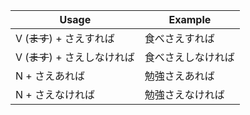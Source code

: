|Usage|Example|
|-|-|
|V (~~ます~~) + さえすれば|食べさえすれば|
|V (~~ます~~) + さえしなければ|食べさえしなければ|
|N + さえあれば|勉強さえあれば|
|N + さえなければ|勉強さえなければ|